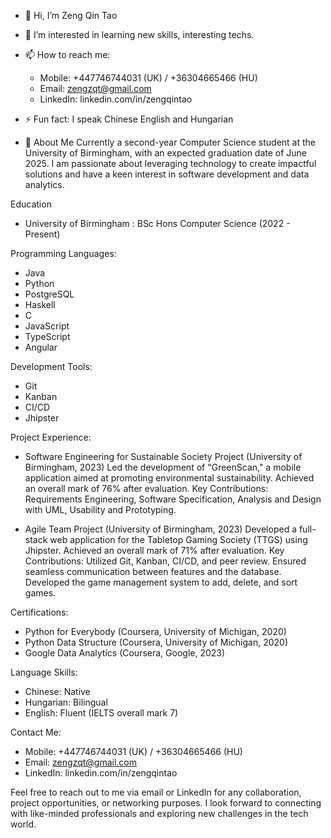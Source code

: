 - 👋 Hi, I’m Zeng Qin Tao
- 👀 I’m interested in learning new skills, interesting techs.
- 📫 How to reach me:
  - Mobile: +447746744031 (UK) / +36304665466 (HU)
  - Email: zengzqt@gmail.com
  - LinkedIn: linkedin.com/in/zengqintao
- ⚡ Fun fact: I speak Chinese English and Hungarian
  
- 🌱 About Me
Currently a second-year Computer Science student at the University of Birmingham, with an expected graduation date of June 2025.
I am passionate about leveraging technology to create impactful solutions and have a keen interest in software development and data analytics.

Education
  - University of Birmingham : BSc Hons Computer Science (2022 - Present)
    
Programming Languages: 
  - Java
  - Python
  - PostgreSQL
  - Haskell
  - C
  - JavaScript
  - TypeScript
  - Angular
    
Development Tools:
  - Git
  - Kanban
  - CI/CD
  - Jhipster
    
Project Experience:

  - Software Engineering for Sustainable Society Project (University of Birmingham, 2023)
      Led the development of "GreenScan," a mobile application aimed at promoting environmental sustainability.
      Achieved an overall mark of 76% after evaluation.
      Key Contributions: Requirements Engineering, Software Specification, Analysis and Design with UML, Usability and Prototyping.
    
  - Agile Team Project (University of Birmingham, 2023)
      Developed a full-stack web application for the Tabletop Gaming Society (TTGS) using Jhipster.
      Achieved an overall mark of 71% after evaluation.
      Key Contributions: Utilized Git, Kanban, CI/CD, and peer review. Ensured seamless communication between features and the database. Developed the game management system to add, delete, and sort games.

Certifications:
  - Python for Everybody (Coursera, University of Michigan, 2020)
  - Python Data Structure (Coursera, University of Michigan, 2020)
  - Google Data Analytics (Coursera, Google, 2023)
    
Language Skills:
  - Chinese: Native
  - Hungarian: Bilingual
  - English: Fluent (IELTS overall mark 7)
    
Contact Me:
  - Mobile: +447746744031 (UK) / +36304665466 (HU)
  - Email: zengzqt@gmail.com
  - LinkedIn: linkedin.com/in/zengqintao

  Feel free to reach out to me via email or LinkedIn for any collaboration, project opportunities, or networking purposes. 
  I look forward to connecting with like-minded professionals and exploring new challenges in the tech world.







<!---
zengtata/zengtata is a ✨ special ✨ repository because its `README.md` (this file) appears on your GitHub profile.
You can click the Preview link to take a look at your changes.
--->
